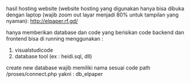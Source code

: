 hasil hosting website (website hosting yang digunakan hanya bisa dibuka dengan laptop (wajib zoom out layar menjadi 80% untuk tampilan yang nyaman):
http://elpaper.rf.gd/ 

hanya memberikan database dan code yang berisikan code backend dan frontend
bisa di running menggunakan :
1. visualstudicode
2. database tool (ex : heidi.sql, dll)

create new database wajib memiliki nama sesuai code path /proses/connect.php yakni : db_elpaper
